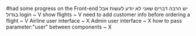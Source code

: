 #had some progress on the Front-end
יש הרבה דברים שאני לא יודע לעשות אבל בגדול 
login ~ V
show flights ~ V
need to add customer info before ordering a flight ~ V
Airline user interface ~ X
Admin user interface ~ X
how to pass parameter:"user" between components ~ X